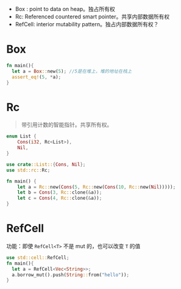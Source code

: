 * Box<T> : point to data on heap。独占所有权
* Rc<T>: Referenced countered smart pointer。共享内部数据所有权
* RefCell<T>: interior mutability pattern。独占内部数据所有权？

# Box<T>

```rust
fn main(){
  let a = Box::new(5); //5是在堆上，堆的地址在栈上
  assert_eq!(5, *a);
}
```

# Rc<T>
> 带引用计数的智能指针。共享所有权。

```rust
enum List {
    Cons(i32, Rc<List>),
    Nil,
}

use crate::List::{Cons, Nil};
use std::rc::Rc;

fn main() {
    let a = Rc::new(Cons(5, Rc::new(Cons(10, Rc::new(Nil)))));
    let b = Cons(3, Rc::clone(&a));
    let c = Cons(4, Rc::clone(&a));
}
```

# RefCell<T>
功能：即使 `RefCell<T>` 不是 mut 的，也可以改变 `T` 的值
```rust
use std::cell::RefCell;
fn main(){
  let a = RefCell<Vec<String>>;
  a.borrow_mut().push(String::from("hello"));
}
```

